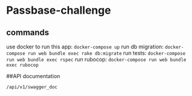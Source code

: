 # Passbase-challenge

## commands
use docker to run this app: `docker-compose up`
run db migration: `docker-compose run web bundle exec rake db:migrate`
run tests: `docker-compose run web bundle exec rspec`
run rubocop: `docker-compose run web bundle exec rubocop`

##API documentation

`/api/v1/swagger_doc`